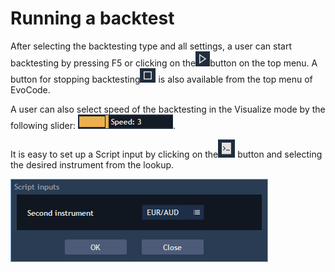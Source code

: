 # Running a backtest

After selecting the backtesting type and all settings, a user can start backtesting by pressing F5 or clicking on the![](../../.gitbook/assets/1%20%2873%29.png)button on the top menu. A button for stopping backtesting![](../../.gitbook/assets/2%20%2860%29.png)
is also available from the top menu of EvoCode.

A user can also select speed of the backtesting in the Visualize mode by the following slider: ![](../../.gitbook/assets/3%20%2825%29.png).

It is easy to set up a Script input by clicking on the![](../../.gitbook/assets/4%20%2811%29.png)
button and selecting the desired instrument from the lookup.

![](../../.gitbook/assets/5%20%2829%29.png)

 

